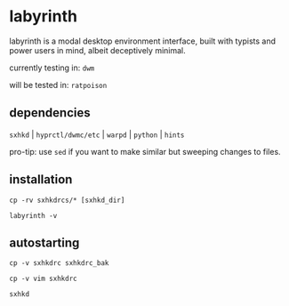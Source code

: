 # labyrinth
labyrinth is a modal desktop environment interface, built with typists and power users in mind, albeit deceptively minimal. 

currently testing in: `dwm`

will be tested in: `ratpoison`

## dependencies

`sxhkd` |
`hyprctl/dwmc/etc` |
`warpd` | 
`python` |
`hints` 


pro-tip: use `sed` if you want to make similar but sweeping changes to files.

## installation

`cp -rv sxhkdrcs/* [sxhkd_dir]` 

`labyrinth -v`

## autostarting

`cp -v sxhkdrc sxhkdrc_bak`

`cp -v vim sxhkdrc`

`sxhkd`
